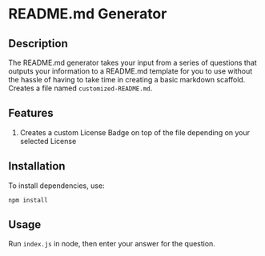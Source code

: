 # README.md Generator

## Description

The README.md generator takes your input from a series of questions that outputs your information to a README.md template for you to use without the hassle of having to take time in creating a basic markdown scaffold. Creates a file named `customized-README.md`.

## Features

1. Creates a custom License Badge on top of the file depending on your selected License

## Installation

To install dependencies, use:
```
npm install
```

## Usage

Run `index.js` in node, then enter your answer for the question.

<!-- To add a screenshot, create an `assets/images` folder in your repository and upload your screenshot to it. Then, using the relative filepath, add it to your README using the following syntax: -->